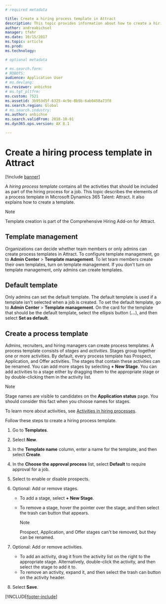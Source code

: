 ```yaml
---
# required metadata

title: Create a hiring process template in Attract
description: This topic provides information about how to create a hiring process template in Attract.
author: andreabichsel
manager: tfehr
ms.date: 10/15/2017
ms.topic: article
ms.prod: 
ms.technology: 

# optional metadata

# ms.search.form: 
# ROBOTS: 
audience: Application User
# ms.devlang: 
ms.reviewer: anbichse
# ms.tgt_pltfrm: 
ms.custom: 7521
ms.assetid: 3b953d5f-6325-4c9e-8b9b-6ab0458a73f8
ms.search.region: Global
# ms.search.industry: 
ms.author: anbichse
ms.search.validFrom: 2018-10-01
ms.dyn365.ops.version: AX 8.1

---
```


# Create a hiring process template in Attract

[!include [banner](includes/banner.md)]

A *hiring process template* contains all the activities that should be included as part of the hiring process for a job. This topic describes the elements of a process template in Microsoft Dynamics 365 Talent: Attract. It also explains how to create a template.

> [!NOTE]
> Template creation is part of the Comprehensive Hiring Add-on for Attract.

## Template management

Organizations can decide whether team members or only admins can create process templates in Attract. To configure template management, go to **Admin Center** \> **Template management**. To let team members create their own templates, turn on template management. If you don't turn on template management, only admins can create templates.

## Default template

Only admins can set the default template. The default template is used if a template isn't selected when a job is created. To set the default template, go to **Admin Center** \> **Template management**. On the card for the template that should be the default template, select the ellipsis button (**...**), and then select **Set as default**.

## Create a process template

Admins, recruiters, and hiring managers can create process templates. A process template consists of *stages* and *activities*. Stages group together one or more activities. By default, every process template has Prospect, Application, and Offer activities. The stages that contain these activities can be renamed. You can add more stages by selecting **+ New Stage**. You can add activities to a stage either by dragging them to the appropriate stage or by double-clicking them in the activity list.

> [!NOTE]
> Stage names are visible to candidates on the **Application status** page. You should consider this fact when you choose names for stages.

To learn more about activities, see [Activities in hiring processes](./activities-attract.md).

Follow these steps to create a hiring process template.

1. Go to **Templates**.
2. Select **New**.
3. In the **Template name** column, enter a name for the template, and then select **Create**.
4. In the **Choose the approval process** list, select **Default** to require approval for a job.
5. Select to enable or disable prospects.
6. Optional: Add or remove stages.

    - To add a stage, select **+ New Stage**.
    - To remove a stage, hover the pointer over the stage, and then select the trash can button that appears.

        > [!NOTE]
        > Prospect, Application, and Offer stages can't be removed, but they can be renamed.

7. Optional: Add or remove activities.

    - To add an activity, drag it from the activity list on the right to the appropriate stage. Alternatively, double-click the activity, and then select the stage to add it to.
    - To remove an activity, expand it, and then select the trash can button on the activity header.

8. Select **Save**.


[!INCLUDE[footer-include](../includes/footer-banner.md)]